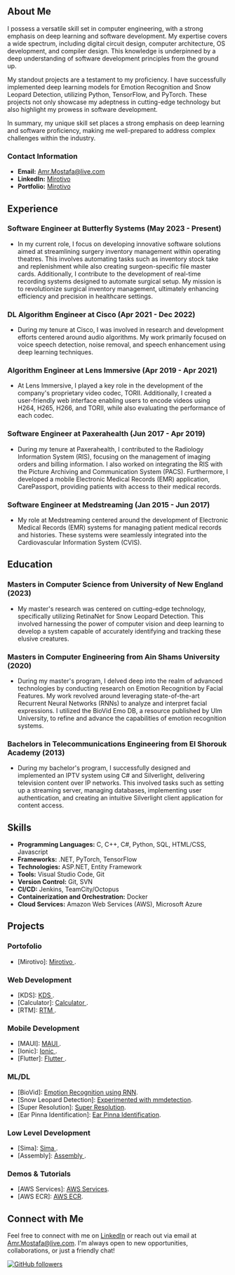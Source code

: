 ## About Me

I possess a versatile skill set in computer engineering, with a strong emphasis on deep learning and software development. My expertise covers a wide spectrum, including digital circuit design, computer architecture, OS development, and compiler design. This knowledge is underpinned by a deep understanding of software development principles from the ground up.

My standout projects are a testament to my proficiency. I have successfully implemented deep learning models for Emotion Recognition and Snow Leopard Detection, utilizing Python, TensorFlow, and PyTorch. These projects not only showcase my adeptness in cutting-edge technology but also highlight my prowess in software development.

In summary, my unique skill set places a strong emphasis on deep learning and software proficiency, making me well-prepared to address complex challenges within the industry.

### Contact Information

- **Email:** Amr.Mostafa@live.com
- **LinkedIn:** [Mirotivo](https://www.linkedin.com/in/mirotivo/)
- **Portfolio:** [Mirotivo](http://www.mirotivo.com)

## Experience

### Software Engineer at Butterfly Systems (May 2023 - Present)

- In my current role, I focus on developing innovative software solutions aimed at streamlining surgery inventory management within operating theatres. This involves automating tasks such as inventory stock take and replenishment while also creating surgeon-specific file master cards. Additionally, I contribute to the development of real-time recording systems designed to automate surgical setup. My mission is to revolutionize surgical inventory management, ultimately enhancing efficiency and precision in healthcare settings.

### DL Algorithm Engineer at Cisco (Apr 2021 - Dec 2022)

- During my tenure at Cisco, I was involved in research and development efforts centered around audio algorithms. My work primarily focused on voice speech detection, noise removal, and speech enhancement using deep learning techniques.

### Algorithm Engineer at Lens Immersive (Apr 2019 - Apr 2021)

- At Lens Immersive, I played a key role in the development of the company's proprietary video codec, TORII. Additionally, I created a user-friendly web interface enabling users to encode videos using H264, H265, H266, and TORII, while also evaluating the performance of each codec.

### Software Engineer at Paxerahealth (Jun 2017 - Apr 2019)

- During my tenure at Paxerahealth, I contributed to the Radiology Information System (RIS), focusing on the management of imaging orders and billing information. I also worked on integrating the RIS with the Picture Archiving and Communication System (PACS). Furthermore, I developed a mobile Electronic Medical Records (EMR) application, CarePassport, providing patients with access to their medical records.

### Software Engineer at Medstreaming (Jan 2015 - Jun 2017)

- My role at Medstreaming centered around the development of Electronic Medical Records (EMR) systems for managing patient medical records and histories. These systems were seamlessly integrated into the Cardiovascular Information System (CVIS).

## Education

### Masters in Computer Science from University of New England (2023)

- My master's research was centered on cutting-edge technology, specifically utilizing RetinaNet for Snow Leopard Detection. This involved harnessing the power of computer vision and deep learning to develop a system capable of accurately identifying and tracking these elusive creatures.

### Masters in Computer Engineering from Ain Shams University (2020)

- During my master's program, I delved deep into the realm of advanced technologies by conducting research on Emotion Recognition by Facial Features. My work revolved around leveraging state-of-the-art Recurrent Neural Networks (RNNs) to analyze and interpret facial expressions. I utilized the BioVid Emo DB, a resource published by Ulm University, to refine and advance the capabilities of emotion recognition systems.

### Bachelors in Telecommunications Engineering from El Shorouk Academy (2013)

- During my bachelor's program, I successfully designed and implemented an IPTV system using C# and Silverlight, delivering television content over IP networks. This involved tasks such as setting up a streaming server, managing databases, implementing user authentication, and creating an intuitive Silverlight client application for content access.

## Skills

- **Programming Languages:** C, C++, C#, Python, SQL, HTML/CSS, Javascript
- **Frameworks:** .NET, PyTorch, TensorFlow
- **Technologies:** ASP.NET, Entity Framework
- **Tools:** Visual Studio Code, Git
- **Version Control:** Git, SVN
- **CI/CD:** Jenkins, TeamCity/Octopus
- **Containerization and Orchestration:** Docker
- **Cloud Services:** Amazon Web Services (AWS), Microsoft Azure


## Projects
### Portofolio
- [Mirotivo]: [Mirotivo ](https://github.com/Mirotivo/Mirotivo).
 <!-- 
### Personal
- [Taxes]: [Taxes ](https://github.com/Mirotivo/Taxes).
-->
### Web Development
- [KDS]: [KDS ](https://github.com/Mirotivo/kds).
- [Calculator]: [Calculator ](https://github.com/Mirotivo/CalculatorService).
- [RTM]: [RTM ](https://github.com/Mirotivo/RTM).
<!-- 
- [Enigma]: [Enigma ](https://github.com/Mirotivo/enigma).
- [vickersalloys]: [vickersalloys ](https://github.com/Mirotivo/vickersalloys).
-->

### Mobile Development
- [MAUI]: [MAUI ](https://github.com/Mirotivo/MyMauiApp).
- [Ionic]: [Ionic ](https://github.com/Mirotivo/Ayana).
- [Flutter]: [Flutter ](https://github.com/Mirotivo/hello_world_app).

### ML/DL
- [BioVid]: [Emotion Recognition using RNN](https://github.com/Mirotivo/biovid).
- [Snow Leopard Detection]: [Experimented with mmdetection](https://github.com/Mirotivo/snow_leopard_detection).
- [Super Resolution]: [Super Resolution](https://github.com/Mirotivo/NTIRE_super_resolution).
- [Ear Pinna Identification]: [Ear Pinna Identification](https://github.com/Mirotivo/AEPI-Automated-Ear-Pinna-Identification).
<!-- 
- [DNN Framework]: [DNN Framework](https://github.com/Mirotivo/dnn_framework).
- [Snow Leopard Detection Thesis]: [Experimented with mmdetection](https://github.com/Mirotivo/snow_leopard_thesis).
-->

### Low Level Development
- [Sima]: [Sima ](https://github.com/Mirotivo/Sima).
- [Assembly]: [Assembly ](https://github.com/Mirotivo/x86-os).

### Demos & Tutorials
- [AWS Services]: [AWS Services](https://github.com/Mirotivo/aws-services).
- [AWS ECR]: [AWS ECR](https://github.com/Mirotivo/aws-ecr).
<!-- 
- [Statistics]: [Statistics ](https://github.com/Mirotivo/aws-ecr).
-->

## Connect with Me

Feel free to connect with me on [LinkedIn](https://www.linkedin.com/in/mirotivo/) or reach out via email at Amr.Mostafa@live.com. I'm always open to new opportunities, collaborations, or just a friendly chat!

[![GitHub followers](https://img.shields.io/github/followers/mirotivo?label=Follow&style=social)](https://github.com/mirotivo)
